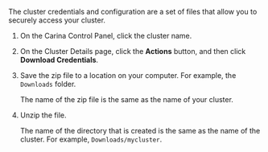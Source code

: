 The cluster credentials and configuration are a set of files that allow you to securely access your cluster.

1. On the Carina Control Panel, click the cluster name.

1. On the Cluster Details page, click the **Actions** button, and then click **Download Credentials**.

1. Save the zip file to a location on your computer. For example, the `Downloads` folder.

    The name of the zip file is the same as the name of your cluster.

1. Unzip the file.

    The name of the directory that is created is the same as the name of the cluster. For example, `Downloads/mycluster`.
